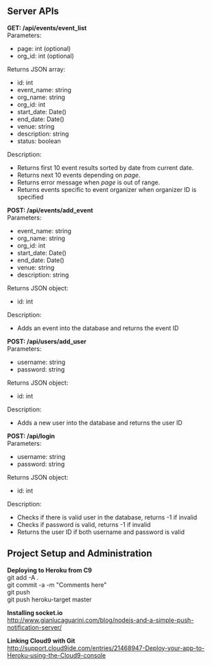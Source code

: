 ## Server APIs ##
__GET: /api/events/event_list__  
Parameters:
* page: int (optional)
* org_id: int (optional)

Returns JSON array:  
* id: int
* event_name: string
* org_name: string
* org_id: int
* start_date: Date()
* end_date: Date()
* venue: string
* description: string
* status: boolean

Description:
* Returns first 10 event results sorted by date from current date.
* Returns next 10 events depending on *page*.
* Returns error message when *page* is out of range.
* Returns events specific to event organizer when organizer ID is specified

__POST: /api/events/add_event__  
Parameters:
* event_name: string
* org_name: string
* org_id: int
* start_date: Date()
* end_date: Date()
* venue: string
* description: string

Returns JSON object:  
* id: int

Description:
* Adds an event into the database and returns the event ID

__POST: /api/users/add_user__  
Parameters:
* username: string
* password: string

Returns JSON object:  
* id: int

Description:
* Adds a new user into the database and returns the user ID

__POST: /api/login__  
Parameters:
* username: string
* password: string

Returns JSON object:  
* id: int

Description:
* Checks if there is valid user in the database, returns -1 if invalid
* Checks if password is valid, returns -1 if invalid
* Returns the user ID if both username and password is valid
  
Project Setup and Administration
-------------------
__Deploying to Heroku from C9__  
git add -A .  
git commit -a -m "Comments here"  
git push  
git push heroku-target master  
  
__Installing socket.io__  
http://www.gianlucaguarini.com/blog/nodejs-and-a-simple-push-notification-server/  
  
__Linking Cloud9 with Git__  
http://support.cloud9ide.com/entries/21468947-Deploy-your-app-to-Heroku-using-the-Cloud9-console  